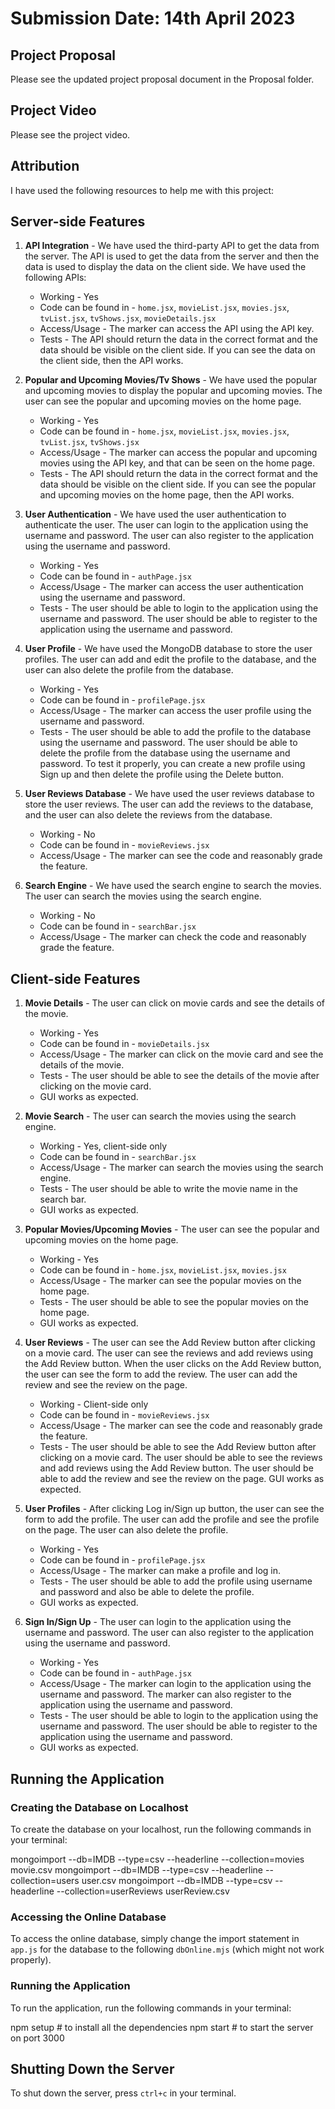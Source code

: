 # Submission Date: 14th April 2023

## Project Proposal

Please see the updated project proposal document in the Proposal folder.

## Project Video

Please see the project video.

## Attribution

I have used the following resources to help me with this project:

## Server-side Features

1. **API Integration** - We have used the third-party API to get the data from the server. The API is used to get the data from the server and then the data is used to display the data on the client side. We have used the following APIs:

   - Working - Yes
   - Code can be found in - `home.jsx`, `movieList.jsx`, `movies.jsx`, `tvList.jsx`, `tvShows.jsx`, `movieDetails.jsx`
   - Access/Usage - The marker can access the API using the API key.
   - Tests - The API should return the data in the correct format and the data should be visible on the client side. If you can see the data on the client side, then the API works.

2. **Popular and Upcoming Movies/Tv Shows** - We have used the popular and upcoming movies to display the popular and upcoming movies. The user can see the popular and upcoming movies on the home page.

   - Working - Yes
   - Code can be found in - `home.jsx`, `movieList.jsx`, `movies.jsx`, `tvList.jsx`, `tvShows.jsx`
   - Access/Usage - The marker can access the popular and upcoming movies using the API key, and that can be seen on the home page.
   - Tests - The API should return the data in the correct format and the data should be visible on the client side. If you can see the popular and upcoming movies on the home page, then the API works.

3. **User Authentication** - We have used the user authentication to authenticate the user. The user can login to the application using the username and password. The user can also register to the application using the username and password.

   - Working - Yes
   - Code can be found in - `authPage.jsx`
   - Access/Usage - The marker can access the user authentication using the username and password.
   - Tests - The user should be able to login to the application using the username and password. The user should be able to register to the application using the username and password.

4. **User Profile** - We have used the MongoDB database to store the user profiles. The user can add and edit the profile to the database, and the user can also delete the profile from the database.

   - Working - Yes
   - Code can be found in - `profilePage.jsx`
   - Access/Usage - The marker can access the user profile using the username and password.
   - Tests - The user should be able to add the profile to the database using the username and password. The user should be able to delete the profile from the database using the username and password. To test it properly, you can create a new profile using Sign up and then delete the profile using the Delete button.

5. **User Reviews Database** - We have used the user reviews database to store the user reviews. The user can add the reviews to the database, and the user can also delete the reviews from the database.

   - Working - No
   - Code can be found in - `movieReviews.jsx`
   - Access/Usage - The marker can see the code and reasonably grade the feature.

6. **Search Engine** - We have used the search engine to search the movies. The user can search the movies using the search engine.

   - Working - No
   - Code can be found in - `searchBar.jsx`
   - Access/Usage - The marker can check the code and reasonably grade the feature.

## Client-side Features

1. **Movie Details** - The user can click on movie cards and see the details of the movie.

   - Working - Yes
   - Code can be found in - `movieDetails.jsx`
   - Access/Usage - The marker can click on the movie card and see the details of the movie.
   - Tests - The user should be able to see the details of the movie after clicking on the movie card.
   - GUI works as expected.

2. **Movie Search** - The user can search the movies using the search engine.

   - Working - Yes, client-side only
   - Code can be found in - `searchBar.jsx`
   - Access/Usage - The marker can search the movies using the search engine.
   - Tests - The user should be able to write the movie name in the search bar.
   - GUI works as expected.

3. **Popular Movies/Upcoming Movies** - The user can see the popular and upcoming movies on the home page.

   - Working - Yes
   - Code can be found in - `home.jsx`, `movieList.jsx`, `movies.jsx`
   - Access/Usage - The marker can see the popular movies on the home page.
   - Tests - The user should be able to see the popular movies on the home page.
   - GUI works as expected.

4. **User Reviews** - The user can see the Add Review button after clicking on a movie card. The user can see the reviews and add reviews using the Add Review button. When the user clicks on the Add Review button, the user can see the form to add the review. The user can add the review and see the review on the page.

   - Working - Client-side only
   - Code can be found in - `movieReviews.jsx`
   - Access/Usage - The marker can see the code and reasonably grade the feature.
   - Tests - The user should be able to see the Add Review button after clicking on a movie card. The user should be able to see the reviews and add reviews using the Add Review button. The user should be able to add the review and see the review on the page. GUI works as expected.

5. **User Profiles** - After clicking Log in/Sign up button, the user can see the form to add the profile. The user can add the profile and see the profile on the page. The user can also delete the profile.

   - Working - Yes
   - Code can be found in - `profilePage.jsx`
   - Access/Usage - The marker can make a profile and log in.
   - Tests - The user should be able to add the profile using username and password and also be able to delete the profile. 
   - GUI works as expected.

6. **Sign In/Sign Up** - The user can login to the application using the username and password. The user can also register to the application using the username and password.

   - Working - Yes
   - Code can be found in - `authPage.jsx`
   - Access/Usage - The marker can login to the application using the username and password. The marker can also register to the application using the username and password.
   - Tests - The user should be able to login to the application using the username and password. The user should be able to register to the application using the username and password. 
   - GUI works as expected.


## Running the Application

### Creating the Database on Localhost

To create the database on your localhost, run the following commands in your terminal:

mongoimport --db=IMDB --type=csv --headerline --collection=movies movie.csv
mongoimport --db=IMDB --type=csv --headerline --collection=users user.csv
mongoimport --db=IMDB --type=csv --headerline --collection=userReviews userReview.csv


### Accessing the Online Database

To access the online database, simply change the import statement in `app.js` for the database to the following `dbOnline.mjs` (which might not work properly).

### Running the Application

To run the application, run the following commands in your terminal:

npm setup # to install all the dependencies
npm start # to start the server on port 3000


## Shutting Down the Server

To shut down the server, press `ctrl+c` in your terminal.

